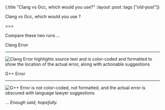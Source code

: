 {:title "Clang vs Gcc, which would you use?"
:layout :post
 :tags ["old-post"]}



Clang vs Gcc, which would you use ?

===



Compare these two runs ...



Clang Error

---

![Clang Error highlights source text and is color-coded and formatted to show the location of the actual error, along with actionable suggestions](/img/clang-error.png)



G++ Error

---

![G++ Error is not color-coded, not formatted, and the actual error is obscured with language lawyer suggestions](/img/gcc-error.png)







... _Enough said, hopefully._


